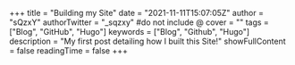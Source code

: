 +++
title = "Building my Site"
date = "2021-11-11T15:07:05Z"
author = "sQzxY"
authorTwitter = "_sqzxy" #do not include @
cover = ""
tags = ["Blog", "GitHub", "Hugo"]
keywords = ["Blog", "Github", "Hugo"]
description = "My first post detailing how I built this Site!"
showFullContent = false
readingTime = false
+++
